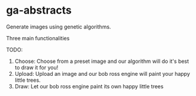 # ga-abstracts
Generate images using genetic algorithms.

Three main functionalities

TODO:
  1. Choose: Choose from a preset image and our algorithm will do it's best to draw it for you!
  2. Upload: Upload an image and our bob ross engine will paint your happy little trees.
  3. Draw: Let our bob ross engine paint its own happy little trees 
  
  
  
  
